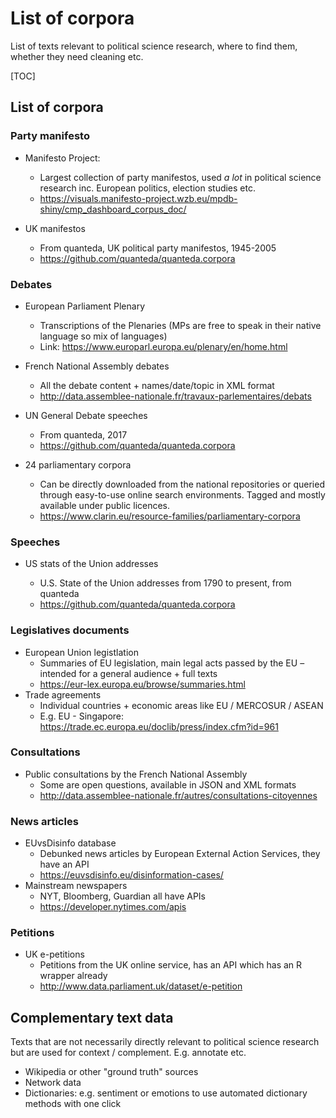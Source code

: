 # List of corpora



List of texts relevant to political science research, where to find them, whether they need cleaning etc. 

[TOC]

## List of corpora



### Party manifesto

* Manifesto Project: 
  * Largest collection of party manifestos, used *a lot* in political science research inc. European politics, election studies etc. 
  * https://visuals.manifesto-project.wzb.eu/mpdb-shiny/cmp_dashboard_corpus_doc/

* UK manifestos

  * From quanteda, UK political party manifestos, 1945-2005
  * https://github.com/quanteda/quanteda.corpora

  

### Debates

* European Parliament Plenary
  * Transcriptions of the Plenaries (MPs are free to speak in their native language so mix of languages)
  * Link: https://www.europarl.europa.eu/plenary/en/home.html
* French National Assembly debates
  * All the debate content + names/date/topic in XML format 
  * http://data.assemblee-nationale.fr/travaux-parlementaires/debats
* UN General Debate speeches
  * From quanteda, 2017
  * https://github.com/quanteda/quanteda.corpora

* 24 parliamentary corpora
  * Can be directly downloaded from the national repositories or queried through easy-to-use online search environments. Tagged and mostly available under public licences.
  * https://www.clarin.eu/resource-families/parliamentary-corpora



### Speeches

* US stats of the Union addresses

  * U.S. State of the Union addresses from 1790 to present, from quanteda
  * https://github.com/quanteda/quanteda.corpora

  

### Legislatives documents

* European Union legistlation
  * Summaries of EU legislation, main legal acts passed by the EU – intended for a general audience + full texts
  * https://eur-lex.europa.eu/browse/summaries.html
* Trade agreements
  * Individual countries + economic areas like EU / MERCOSUR / ASEAN
  * E.g. EU - Singapore: https://trade.ec.europa.eu/doclib/press/index.cfm?id=961



### Consultations

* Public consultations by the French National Assembly
  * Some are open questions, available in JSON and XML formats
  * http://data.assemblee-nationale.fr/autres/consultations-citoyennes



### News articles

* EUvsDisinfo database
  * Debunked news articles by European External Action Services, they have an API
  * https://euvsdisinfo.eu/disinformation-cases/
* Mainstream newspapers
  * NYT, Bloomberg, Guardian all have APIs
  * https://developer.nytimes.com/apis



### Petitions

* UK e-petitions
  * Petitions from the UK online service, has an API which has an R wrapper already
  * http://www.data.parliament.uk/dataset/e-petition



## Complementary text data 

Texts that are not necessarily directly relevant to political science research but are used for context / complement. E.g. annotate etc.

* Wikipedia or other "ground truth" sources
* Network data
* Dictionaries: e.g. sentiment or emotions to use automated dictionary methods with one click

### 

